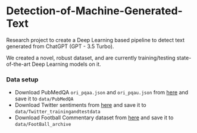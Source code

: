 # Detection-of-Machine-Generated-Text

Research project to create a Deep Learning based pipeline to detect text generated from ChatGPT (GPT - 3.5 Turbo).

We created a novel, robust dataset, and are currently training/testing state-of-the-art Deep Learning models on it.

### Data setup

- Download PubMedQA `ori_pqaa.json` and `ori_pqau.json` from [here](https://github.com/pubmedqa/pubmedqa) and save it to `data/PubMedQA`
- Download Twitter sentiments from [here](http://help.sentiment140.com/for-students/) and save it to `data/Twitter_trainingandtestdata`
- Download Football Commentary dataset from [here](https://www.kaggle.com/datasets/patzshane/football-commentary-data-set-college-and-nfl) and save it to `data/FootBall_archive`
